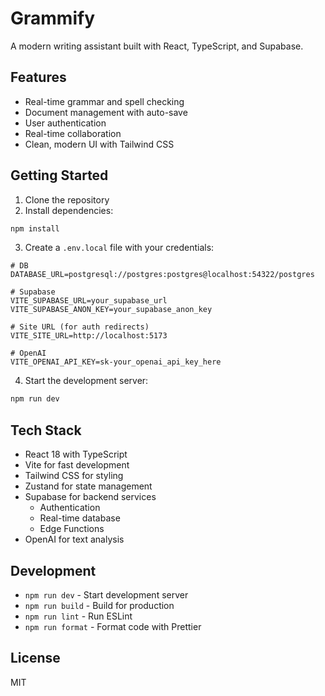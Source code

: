 # Grammify

A modern writing assistant built with React, TypeScript, and Supabase.

## Features

- Real-time grammar and spell checking
- Document management with auto-save
- User authentication
- Real-time collaboration
- Clean, modern UI with Tailwind CSS

## Getting Started

1. Clone the repository
2. Install dependencies:
```bash
npm install
```

3. Create a `.env.local` file with your credentials:
```env
# DB
DATABASE_URL=postgresql://postgres:postgres@localhost:54322/postgres

# Supabase
VITE_SUPABASE_URL=your_supabase_url
VITE_SUPABASE_ANON_KEY=your_supabase_anon_key

# Site URL (for auth redirects)
VITE_SITE_URL=http://localhost:5173

# OpenAI
VITE_OPENAI_API_KEY=sk-your_openai_api_key_here
```

4. Start the development server:
```bash
npm run dev
```

## Tech Stack

- React 18 with TypeScript
- Vite for fast development
- Tailwind CSS for styling
- Zustand for state management
- Supabase for backend services
  - Authentication
  - Real-time database
  - Edge Functions
- OpenAI for text analysis

## Development

- `npm run dev` - Start development server
- `npm run build` - Build for production
- `npm run lint` - Run ESLint
- `npm run format` - Format code with Prettier

## License

MIT
